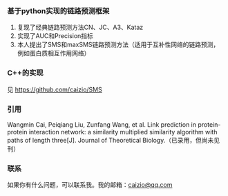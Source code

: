 ### 基于python实现的链路预测框架
1. 复现了经典链路预测方法CN、JC、A3、Kataz
2. 实现了AUC和Precision指标
3. 本人提出了SMS和maxSMS链路预测方法（适用于互补性网络的链路预测，例如蛋白质相互作用网络）

### C++的实现
见 https://github.com/caizio/SMS

### 引用
Wangmin Cai, Peiqiang Liu, Zunfang Wang, et al. Link prediction in protein-protein interaction network: a similarity multiplied similarity algorithm with paths of length three[J]. Journal of Theoretical Biology.（已录用，但尚未见刊）

### 联系
如果你有什么问题，可以联系我。我的邮箱：caizio@qq.com

